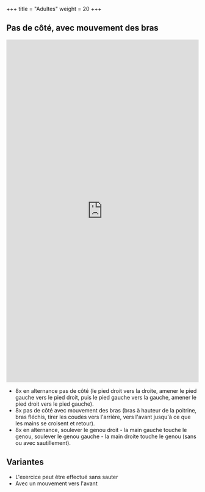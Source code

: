 +++
title =  "Adultes"
weight = 20
+++

## Pas de côté, avec mouvement des bras

<div style="padding:177.82% 0 0 0;position:relative;"><iframe src="https://player.vimeo.com/video/1022803812?h=289ea31d39&amp;badge=0&amp;autopause=0&amp;player_id=0&amp;app_id=58479" frameborder="0" allow="autoplay; fullscreen; picture-in-picture; clipboard-write" style="position:absolute;top:0;left:0;width:100%;height:100%;" title="00-3"></iframe></div><script src="https://player.vimeo.com/api/player.js"></script>

- 8x en alternance pas de côté (le pied droit vers la droite, amener le pied gauche vers le pied droit, puis le pied gauche vers la gauche, amener le pied droit vers le pied gauche).
- 8x pas de côté avec mouvement des bras (bras à hauteur de la poitrine, bras fléchis, tirer les coudes vers l'arrière, vers l'avant jusqu'à ce que les mains se croisent et retour). 
- 8x en alternance, soulever le genou droit - la main gauche touche le genou, soulever le genou gauche - la main droite touche le genou (sans ou avec sautillement).

## Variantes

- L'exercice peut être effectué sans sauter
- Avec un mouvement vers l'avant
